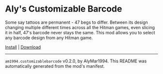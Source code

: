 # Aly's Customizable Barcode

Some say tattoos are permanent - 47 begs to differ. Between its design changing multiple different times across all the Hitman games, even slicing it in half, 47's barcode never stays the same. This mod allows you to select any barcode design from any Hitman game.

[Install](https://hitman-resources.netlify.app/smf-install-link/https://github.com/AlyMar1994/h3-customizablebarcode/releases/latest/download/mod.framework.zip) | [Download](https://github.com/AlyMar1994/h3-customizablebarcode/releases/latest/download/mod.framework.zip)

---

`am1994.customizablebarcode` v0.2.0, by AlyMar1994. This README was automatically generated from the mod's manifest.
